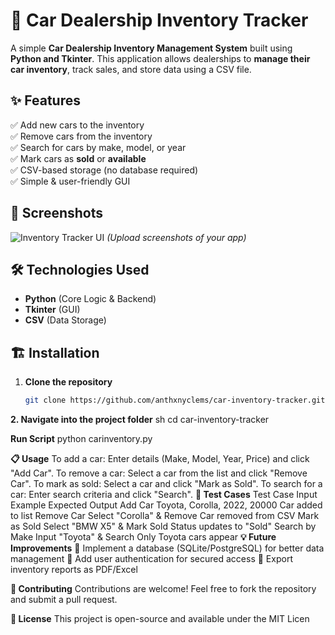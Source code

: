 # 🚗 Car Dealership Inventory Tracker

A simple **Car Dealership Inventory Management System** built using **Python and Tkinter**. This application allows dealerships to **manage their car inventory**, track sales, and store data using a CSV file.

## ✨ Features
✅ Add new cars to the inventory  
✅ Remove cars from the inventory  
✅ Search for cars by make, model, or year  
✅ Mark cars as **sold** or **available**  
✅ CSV-based storage (no database required)  
✅ Simple & user-friendly GUI  

## 📸 Screenshots
![Inventory Tracker UI](https://your-image-url.com) *(Upload screenshots of your app)*

## 🛠️ Technologies Used
- **Python** (Core Logic & Backend)
- **Tkinter** (GUI)
- **CSV** (Data Storage)

## 🏗️ Installation
1. **Clone the repository**  
   ```sh
   git clone https://github.com/anthxnyclems/car-inventory-tracker.git

**2. Navigate into the project folder**
sh
   cd car-inventory-tracker

**Run Script**
   python carinventory.py

**📋 Usage**
To add a car: Enter details (Make, Model, Year, Price) and click "Add Car".
To remove a car: Select a car from the list and click "Remove Car".
To mark as sold: Select a car and click "Mark as Sold".
To search for a car: Enter search criteria and click "Search".
**🧪 Test Cases**
Test Case	Input Example	Expected Output
Add Car	Toyota, Corolla, 2022, 20000	Car added to list
Remove Car	Select "Corolla" & Remove	Car removed from CSV
Mark as Sold	Select "BMW X5" & Mark Sold	Status updates to "Sold"
Search by Make	Input "Toyota" & Search	Only Toyota cars appear
**💡 Future Improvements**
🔹 Implement a database (SQLite/PostgreSQL) for better data management
🔹 Add user authentication for secured access
🔹 Export inventory reports as PDF/Excel

**🤝 Contributing**
Contributions are welcome! Feel free to fork the repository and submit a pull request.

**📜 License**
This project is open-source and available under the MIT Licen
